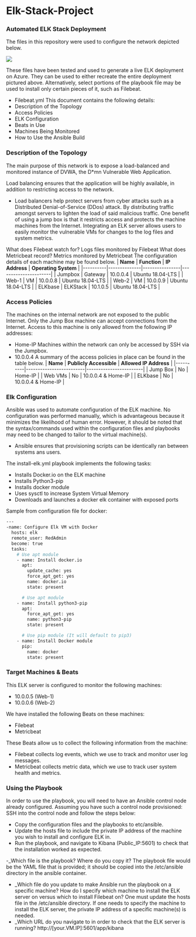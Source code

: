 # Elk-Stack-Project
### Automated ELK Stack Deployment
The files in this repository were used to configure the network depicted below.

![](diagrams/networkdiagram.png)
 
These files have been tested and used to generate a live ELK deployment on Azure. They can be used to either recreate the entire deployment pictured above. Alternatively, select portions of the playbook file may be used to install only certain pieces of it, such as Filebeat.
-	Filebeat.yml 
This document contains the following details:
-	Description of the Topology 
-	Access Policies
-	ELK Configuration
-	Beats in Use
-	Machines Being Monitored
-	How to Use the Ansible Build
### Description of the Topology
The main purpose of this network is to expose a load-balanced and monitored instance of DVWA, the D*mn Vulnerable Web Application.

Load balancing ensures that the application will be highly available, in addition to restricting access to the network.
-	Load balancers help protect servers from cyber attacks such as a Distributed Denial-of-Service (DDos) attack. By distributing traffic amongst servers to lighten the load of said malicious traffic. One benefit of using a jump box is that it restricts access and protects the machine machines from the Internet.
Integrating an ELK server allows users to easily monitor the vulnerable VMs for changes to the log files and system metrics.

What does Filebeat watch for? Logs files monitored by Filebeat
What does Metricbeat record? Metrics monitored by Metricbeat
The configuration details of each machine may be found below.
| **Name** | **Function** | **IP Address** | **Operating System** |
|----------|--------------|----------------|----------------------|
| Jumpbox  | Gateway      | 10.0.0.4       | Ubuntu 18.04-LTS     |
| Web-1    | VM           | 10.0.0.8       | Ubuntu 18.04-LTS     |
| Web-2    | VM           | 10.0.0.9       | Ubuntu 18.04-LTS     |
| ELKbase  | ELKStack     | 10.1.0.5       | Ubuntu 18.04-LTS     |
### Access Policies
The machines on the internal network are not exposed to the public Internet. 
Only the Jump Box machine can accept connections from the Internet. Access to this machine is only allowed from the following IP addresses:
-	Home-IP
Machines within the network can only be accessed by SSH via the Jumpbox.
-	10.0.0.4
A summary of the access policies in place can be found in the table below.
| **Name** | **Publicly Accessible** | **Allowed IP Address** |
|----------|-------------------------|------------------------|
| Jump Box | No                      | Home-IP                |
| Web VMs  | No                      | 10.0.0.4 & Home-IP     |
| ELKbase  | No                      | 10.0.0.4 & Home-IP     |
### Elk Configuration
Ansible was used to automate configuration of the ELK machine. No configuration was performed manually, which is advantageous because it minimizes the likelihood of human error. However, it should be noted that the syntax/commands used within the configuration files and playbooks may need to be changed to tailor to the virtual machine(s).

-	Ansible ensures that provisioning scripts can be identically ran between systems ans users.

The install-elk.yml playbook implements the following tasks:
-	Installs Docker.io on the ELK machine
-	Installs Python3-pip
-	Installs docker module
-	Uses sysctl to increase System Virtual Memory
-	Downloads and launches a docker elk container with exposed ports

Sample from configuration file for docker:
```bash
---
-name: Configure Elk VM with Docker
  hosts: elk
  remote_user: RedAdmin
  become: true
  tasks:
    # Use apt module
    - name: Install docker.io
      apt:
        update_cache: yes
        force_apt_get: yes
        name: docker.io
        state: present

      # Use apt module
    - name: Install python3-pip
      apt:
        force_apt_get: yes
        name: python3-pip
        state: present

      # Use pip module (It will default to pip3)
    - name: Install Docker module
      pip:
        name: docker
        state: present
```
      
### Target Machines & Beats
This ELK server is configured to monitor the following machines:
-	10.0.0.5 (Web-1)
-	10.0.0.6 (Web-2)

We have installed the following Beats on these machines:
-	Filebeat
-	Metricbeat

These Beats allow us to collect the following information from the machine:
-	Filebeat collects log events, which we use to track and monitor user log messages.
-	Metricbeat collects metric data, which we use to track user system health and metrics.
### Using the Playbook
In order to use the playbook, you will need to have an Ansible control node already configured. Assuming you have such a control node provisioned: 
SSH into the control node and follow the steps below:
- Copy the configuration files and the playbooks to etc/ansible.
- Update the hosts file to include the private IP address of the machine you wish to install and configure ELK in.
- Run the playbook, and navigate to Kibana (Public_IP:5601) to check that the installation worked as expected.

-_Which file is the playbook? Where do you copy it?
The playbook file would be the YAML file that is provided; it should be copied into the /etc/ansible directory in the ansible container.
- _Which file do you update to make Ansible run the playbook on a specific machine? How do I specify which machine to install the ELK server on versus which to install Filebeat on?
One must update the hosts file in the /etc/ansible directory. If one needs to specify the machine to install the ELK server, the private IP address of a specific machine(s) is needed.
- _Which URL do you navigate to in order to check that the ELK server is running?
http://[your.VM.IP]:5601/app/kibana
